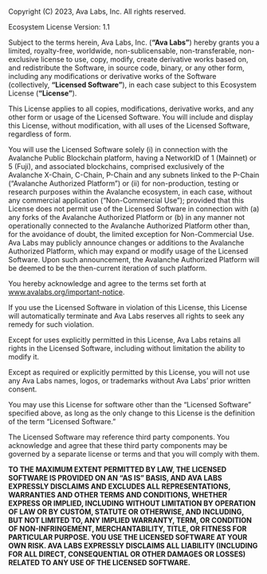 Copyright (C) 2023, Ava Labs, Inc. All rights reserved.

Ecosystem License
Version: 1.1

Subject to the terms herein, Ava Labs, Inc. (**“Ava Labs”**) hereby grants you
a limited, royalty-free, worldwide, non-sublicensable, non-transferable,
non-exclusive license to use, copy, modify, create derivative works based on,
and redistribute the Software, in source code, binary, or any other form,
including any modifications or derivative works of the Software (collectively,
**“Licensed Software”**), in each case subject to this Ecosystem License
(**“License”**).

This License applies to all copies, modifications, derivative works, and any
other form or usage of the Licensed Software. You will include and display
this License, without modification, with all uses of the Licensed Software,
regardless of form.

You will use the Licensed Software solely (i) in connection with the Avalanche
Public Blockchain platform, having a NetworkID of 1 (Mainnet) or 5 (Fuji), and
associated blockchains, comprised exclusively of the Avalanche X-Chain,
C-Chain, P-Chain and any subnets linked to the P-Chain (“Avalanche Authorized
Platform”) or (ii) for non-production, testing or research purposes within the
Avalanche ecosystem, in each case, without any commercial application
(“Non-Commercial Use”); provided that this License does not permit use of the
Licensed Software in connection with (a) any forks of the Avalanche Authorized
Platform or (b) in any manner not operationally connected to the Avalanche
Authorized Platform other than, for the avoidance of doubt, the limited
exception for Non-Commercial Use. Ava Labs may publicly announce changes or
additions to the Avalanche Authorized Platform, which may expand or modify
usage of the Licensed Software. Upon such announcement, the Avalanche
Authorized Platform will be deemed to be the then-current iteration of such
platform.

You hereby acknowledge and agree to the terms set forth at
www.avalabs.org/important-notice.

If you use the Licensed Software in violation of this License, this License
will automatically terminate and Ava Labs reserves all rights to seek any
remedy for such violation.

Except for uses explicitly permitted in this License, Ava Labs retains all
rights in the Licensed Software, including without limitation the ability to
modify it.

Except as required or explicitly permitted by this License, you will not use
any Ava Labs names, logos, or trademarks without Ava Labs’ prior written
consent.

You may use this License for software other than the “Licensed Software”
specified above, as long as the only change to this License is the definition
of the term “Licensed Software.”

The Licensed Software may reference third party components. You acknowledge
and agree that these third party components may be governed by a separate
license or terms and that you will comply with them.

**TO THE MAXIMUM EXTENT PERMITTED BY LAW, THE LICENSED SOFTWARE IS PROVIDED
ON AN “AS IS” BASIS, AND AVA LABS EXPRESSLY DISCLAIMS AND EXCLUDES ALL
REPRESENTATIONS, WARRANTIES AND OTHER TERMS AND CONDITIONS, WHETHER EXPRESS OR
IMPLIED, INCLUDING WITHOUT LIMITATION BY OPERATION OF LAW OR BY CUSTOM,
STATUTE OR OTHERWISE, AND INCLUDING, BUT NOT LIMITED TO, ANY IMPLIED WARRANTY,
TERM, OR CONDITION OF NON-INFRINGEMENT, MERCHANTABILITY, TITLE, OR FITNESS FOR
PARTICULAR PURPOSE. YOU USE THE LICENSED SOFTWARE AT YOUR OWN RISK. AVA LABS
EXPRESSLY DISCLAIMS ALL LIABILITY (INCLUDING FOR ALL DIRECT, CONSEQUENTIAL OR
OTHER DAMAGES OR LOSSES) RELATED TO ANY USE OF THE LICENSED SOFTWARE.**